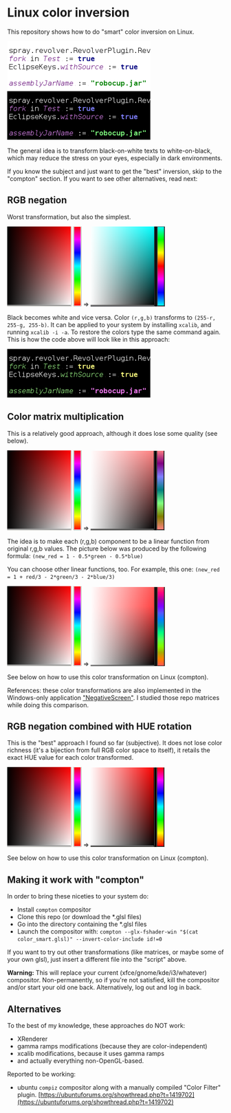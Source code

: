 # Linux color inversion

This repository shows how to do "smart" color inversion on Linux.

![orig](./editor.png) ![rgb](./editor_hue_rgb.png)

The general idea is to transform black-on-white texts to white-on-black, which may reduce the stress on your eyes, especially in dark environments.

If you know the subject and just want to get the "best" inversion, skip to the "compton" section. If you want to see other alternatives, read next:


## RGB negation
Worst transformation, but also the simplest.

![img3](./img3.png) => ![rgb](./img3_rgb.png)

Black becomes white and vice versa. Color `(r,g,b)` transforms to `(255-r, 255-g, 255-b)`. It can be applied to your system by installing `xcalib`, and running `xcalib -i -a`. To restore the colors type the same command again. This is how the code above will look like in this approach:

![egitor_rgb](./editor_rgb.png)

## Color matrix multiplication
This is a relatively good approach, although it does lose some quality (see below).

![orig](./img3.png) => ![rgb](./img3_matrix_half.png)

The idea is to make each (r,g,b) component to be a linear function from original r,g,b values. The picture below was produced by the following formula: `(new_red = 1 - 0.5*green - 0.5*blue)`

You can choose other linear functions, too. For example, this one: `(new_red = 1 + red/3 - 2*green/3 - 2*blue/3)`

![orig](./img3.png) => ![rgb](./img3_matrix_third.png)

See below on how to use this color transformation on Linux (compton).

References: these color transformations are also implemented in the Windows-only application ["NegativeScreen"](https://github.com/mlaily/NegativeScreen). I studied those repo matrices while doing this comparison.

## RGB negation combined with HUE rotation

This is the "best" approach I found so far (subjective). It does not lose color richness (it's a bijection from full RGB color space to itself), it retails the exact HUE value for each color transformed.

![orig](./img3.png) => ![rgb](./img3-smart.png)

See below on how to use this color transformation on Linux (compton).

## Making it work with "compton"

In order to bring these niceties to your system do:

* Install `compton` compositor
* Clone this repo (or download the *.glsl files)
* Go into the directory containing the *.glsl files
* Launch the compositor with: `compton --glx-fshader-win "$(cat color_smart.glsl)" --invert-color-include id!=0`

If you want to try out other transformations (like matrices, or maybe some of your own glsl), just insert a different file into the "script" above.

**Warning:** This will replace your current (xfce/gnome/kde/i3/whatever) compositor. Non-permanently, so if you're not satisfied, kill the compositor and/or start your old one back. Alternatively, log out and log in back.

## Alternatives

To the best of my knowledge, these approaches do NOT work:

* XRenderer
* gamma ramps modifications (because they are color-independent)
* xcalib modifications, because it uses gamma ramps
* and actually everything non-OpenGL-based.

Reported to be working:

* ubuntu `compiz` compositor along with a manually compiled "Color Filter" plugin. [https://ubuntuforums.org/showthread.php?t=1419702](https://ubuntuforums.org/showthread.php?t=1419702)